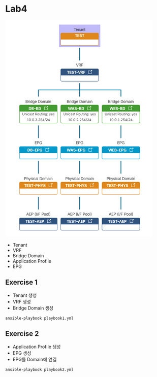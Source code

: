 # Lab4

![](../images/lab4.png)

- Tenant
- VRF
- Bridge Domain
- Application Profile
- EPG

## Exercise 1
- Tenant 생성
- VRF 생성
- Bridge Domain 생성
```
ansible-playbook playbook1.yml
```

## Exercise 2
- Application Profile 생성
- EPG 생성
- EPG를 Domain에 연결
```
ansible-playbook playbook2.yml
```